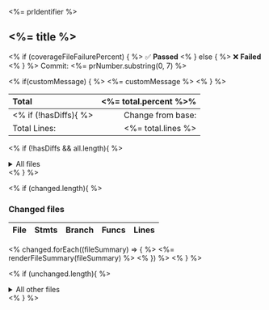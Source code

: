 <%= prIdentifier %>

## <%= title %>

<% if (coverageFileFailurePercent) { %>
:white_check_mark: **Passed**
<% } else { %>
:x: **Failed**
<% } %>
Commit: <%= prNumber.substring(0, 7) %>

<% if(customMessage) { %>
<%= customMessage %>
<% } %>

<!-- Totals -->
| Total             | <%= total.percent %>% |
| :---------------- | --------------------: |
<% if (!hasDiffs){ %>| Change from base: |    <%= total.diff %>% |<% } %>
| Total Lines:      |    <%= total.lines %> |

<!-- All files, if diffs aren't present -->
<% if (!hasDiffs && all.length){ %>
<details>
<summary markdown="span">
All files
</summary>

| File | Stmts | Branch | Funcs | Lines |
| ---- | ----- | ------ | ----- | ----- |
<% all.forEach((fileSummary) => { %>
<%= renderFileSummary(fileSummary) %>
<% }) %>
</details>
<% } %>


<!-- Changed files -->
<% if (changed.length){ %>
### Changed files

| File | Stmts | Branch | Funcs | Lines |
| ---- | ----- | ------ | ----- | ----- |
<% changed.forEach((fileSummary) => { %>
<%= renderFileSummary(fileSummary) %>
<% }) %>
<% } %>

<!-- Unchanged files -->
<% if (unchanged.length){ %>
<details>
<summary markdown="span">
All other files
</summary>

| File | Stmts | Branch | Funcs | Lines |
| ---- | ----- | ------ | ----- | ----- |
<% unchanged.forEach((fileSummary) => { %>
<%= renderFileSummary(fileSummary) %>
<% }) %>
</details>
<% } %>